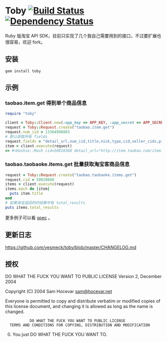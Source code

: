 # Toby [![Build Status](https://secure.travis-ci.org/yesmeck/toby.png)](http://travis-ci.org/yesmeck/toby) [![Dependency Status](https://gemnasium.com/yesmeck/toby.png)](https://gemnasium.com/yesmeck/toby)

Ruby 版淘宝 API SDK，目前只实现了几个我自己需要用到的接口，不过要扩展也很容易，欢迎 fork。

## 安装

```
gem install toby
```

## 示例

### taobao.item.get 得到单个商品信息

```ruby
require "toby"

client = Toby::Client.new(:app_key => APP_KEY, :app_secret => APP_SECRET)
request = Toby::Request.create("taobao.item.get")
request.num_iid = 13364998803
# 默认获取所有 fields
request.fields = "detail_url,num_iid,title,nick,type,cid,seller_cids,pic_url,num,location,price"
item = client.execute(request)
=> #<Hashie::Mash cid=50010368 detail_url="http://item.taobao.com/item.htm?id=13364998803&spm=2014.12350568.0.0" location=#<Hashie::Mash city="嘉兴" state="浙江"> nick="勍杰旗舰店" num=992342 num_iid=13364998803 pic_url="http://img01.taobaocdn.com/bao/uploaded/i1/T1NV6JXltiXXbNURc1_042147.jpg" price="100.00" seller_cids=",469730817,437939819,437939818,441075878,437938900,437938899,437938898," title="正品开车防炫目司机墨镜太阳镜夜视镜偏光镜夹片钓鱼近视眼镜男女" type="fixed">
```

### taobao.taobaoke.items.get 批量获取淘宝客商品信息

```ruby
request = Toby::Request.create("taobao.taobaoke.items.get")
request.cid = 50020808
items = client.execute(request)
items.each do |item|
  puts item.title
end
# 如果淘宝返回的的结果中有 total_results
puts items.total_results
```

更多例子可以看 [spec](https://github.com/yesmeck/toby/tree/master/spec/toby/request) 。

## 更新日志

https://github.com/yesmeck/toby/blob/master/CHANGELOG.md

## 授权

DO WHAT THE FUCK YOU WANT TO PUBLIC LICENSE
                   Version 2, December 2004

Copyright (C) 2004 Sam Hocevar <sam@hocevar.net>

Everyone is permitted to copy and distribute verbatim or modified
copies of this license document, and changing it is allowed as long
as the name is changed.
```
           DO WHAT THE FUCK YOU WANT TO PUBLIC LICENSE
  TERMS AND CONDITIONS FOR COPYING, DISTRIBUTION AND MODIFICATION
```
 0. You just DO WHAT THE FUCK YOU WANT TO.

